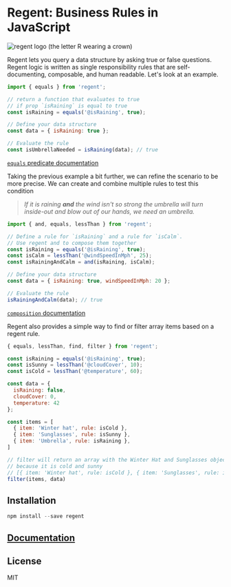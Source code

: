 # Regent: Business Rules in JavaScript

![regent logo (the letter R wearing a crown)](https://northwesternmutual.github.io/regent/regent-logo-holographic.png)

Regent lets you query a data structure by asking true or false questions. Regent logic is written as single responsibility rules that are self-documenting, composable, and human readable. Let's look at an example.

```javascript
import { equals } from 'regent';

// return a function that evaluates to true
// if prop `isRaining` is equal to true
const isRaining = equals('@isRaining', true);

// Define your data structure
const data = { isRaining: true };

// Evaluate the rule
const isUmbrellaNeeded = isRaining(data); // true

```

[`equals` predicate documentation](https://northwesternmutual.github.io/regent/#/?id=equals)

Taking the previous example a bit further, we can refine the scenario to be more precise. We can create and combine multiple rules to test this condition

> _If it is raining **and** the wind isn't so strong the umbrella will turn inside-out and blow out of our hands, we need an umbrella._

```javascript
import { and, equals, lessThan } from 'regent';

// Define a rule for `isRaining` and a rule for `isCalm`.
// Use regent and to compose them together
const isRaining = equals('@isRaining', true);
const isCalm = lessThan('@windSpeedInMph', 25);
const isRainingAndCalm = and(isRaining, isCalm);

// Define your data structure
const data = { isRaining: true, windSpeedInMph: 20 };

// Evaluate the rule
isRainingAndCalm(data); // true
```

[`composition` documentation](https://northwesternmutual.github.io/regent/#/?id=composition)

Regent also provides a simple way to find or filter array items based on a regent rule.

```javascript
{ equals, lessThan, find, filter } from 'regent';

const isRaining = equals('@isRaining', true);
const isSunny = lessThan('@cloudCover', 10);
const isCold = lessThan('@temperature', 60);

const data = {
  isRaining: false,
  cloudCover: 0,
  temperature: 42
};

const items = [
  { item: 'Winter hat', rule: isCold },
  { item: 'Sunglasses', rule: isSunny },
  { item: 'Umbrella', rule: isRaining },
]

// filter will return an array with the Winter Hat and Sunglasses objects
// because it is cold and sunny
// [{ item: 'Winter hat', rule: isCold }, { item: 'Sunglasses', rule: isSunny }]
filter(items, data)
```

## Installation

```javascript
npm install --save regent
```

## [Documentation](https://northwesternmutual.github.io/regent/#/?id=documentation)

## License

MIT
